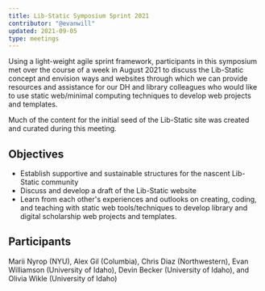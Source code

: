 ```yaml
---
title: Lib-Static Symposium Sprint 2021
contributor: "@evanwill"
updated: 2021-09-05
type: meetings
---
```


Using a light-weight agile sprint framework, participants in this symposium met over the course of a week in August 2021 to discuss the Lib-Static concept and envision ways and websites through which we can provide resources and assistance for our DH and library colleagues who would like to use static web/minimal computing techniques to develop web projects and templates. 

Much of the content for the initial seed of the Lib-Static site was created and curated during this meeting.

## Objectives

- Establish supportive and sustainable structures for the nascent Lib-Static community
- Discuss and develop a draft of the Lib-Static website
- Learn from each other's experiences and outlooks on creating, coding, and teaching with static web tools/techniques to develop library and digital scholarship web projects and templates.

## Participants

Marii Nyrop (NYU), Alex Gil (Columbia), Chris Diaz (Northwestern), Evan Williamson (University of Idaho), Devin Becker (University of Idaho), and Olivia Wikle (University of Idaho)
